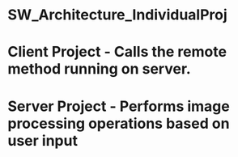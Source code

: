 # SW_Architecture_IndividualProj

# Client Project - Calls the remote method running on server.
# Server Project - Performs image processing operations based on user input
